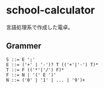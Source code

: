 # school-calculator

言語処理系で作成した電卓。

## Grammer

```
S ::= E ';'
E ::= ('+' | '-')? T (('+'|'-') T)*
T ::= F (('*'|'/') F)*
F ::= N | '(' E ')'
N ::= ('0' | '1' | ... | '9')+
```
